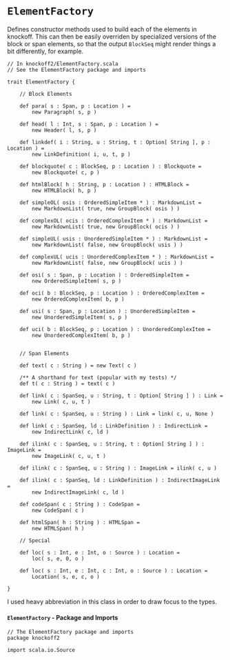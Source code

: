 `ElementFactory`
================

Defines constructor methods used to build each of the elements in knockoff. This
can then be easily overriden by specialized versions of the block or span elements,
so that the output `BlockSeq` might render things a bit differently, for example.

    // In knockoff2/ElementFactory.scala
    // See the ElementFactory package and imports
    
    trait ElementFactory {

        // Block Elements
        
        def para( s : Span, p : Location ) =
            new Paragraph( s, p )
        
        def head( l : Int, s : Span, p : Location ) =
            new Header( l, s, p )
        
        def linkdef( i : String, u : String, t : Option[ String ], p : Location ) =
            new LinkDefinition( i, u, t, p )
        
        def blockquote( c : BlockSeq, p : Location ) : Blockquote =
            new Blockquote( c, p )
        
        def htmlBlock( h : String, p : Location ) : HTMLBlock =
            new HTMLBlock( h, p )
        
        def simpleOL( osis : OrderedSimpleItem * ) : MarkdownList =
            new MarkdownList( true, new GroupBlock( osis ) )
        
        def complexOL( ocis : OrderedComplexItem * ) : MarkdownList =
            new MarkdownList( true, new GroupBlock( ocis ) )
        
        def simpleUL( usis : UnorderedSimpleItem * ) : MarkdownList =
            new MarkdownList( false, new GroupBlock( usis ) )

        def complexUL( ucis : UnorderedComplexItem * ) : MarkdownList =
            new MarkdownList( false, new GroupBlock( ucis ) )
        
        def osi( s : Span, p : Location ) : OrderedSimpleItem =
            new OrderedSimpleItem( s, p )
        
        def oci( b : BlockSeq, p : Location ) : OrderedComplexItem =
            new OrderedComplexItem( b, p )

        def usi( s : Span, p : Location ) : UnorderedSimpleItem =
            new UnorderedSimpleItem( s, p )

        def uci( b : BlockSeq, p : Location ) : UnorderedComplexItem =
            new UnorderedComplexItem( b, p )
        
        
        // Span Elements
        
        def text( c : String ) = new Text( c )
        
        /** A shorthand for text (popular with my tests) */
        def t( c : String ) = text( c )
        
        def link( c : SpanSeq, u : String, t : Option[ String ] ) : Link =
            new Link( c, u, t )
        
        def link( c : SpanSeq, u : String ) : Link = link( c, u, None )
        
        def link( c : SpanSeq, ld : LinkDefinition ) : IndirectLink =
            new IndirectLink( c, ld )
        
        def ilink( c : SpanSeq, u : String, t : Option[ String ] ) : ImageLink =
            new ImageLink( c, u, t )
        
        def ilink( c : SpanSeq, u : String ) : ImageLink = ilink( c, u )
        
        def ilink( c : SpanSeq, ld : LinkDefinition ) : IndirectImageLink =
            new IndirectImageLink( c, ld )
        
        def codeSpan( c : String ) : CodeSpan =
            new CodeSpan( c )
        
        def htmlSpan( h : String ) : HTMLSpan =
            new HTMLSpan( h )
        
        // Special
        
        def loc( s : Int, e : Int, o : Source ) : Location =
            loc( s, e, 0, o )
        
        def loc( s : Int, e : Int, c : Int, o : Source ) : Location =
            Location( s, e, c, o )

    }

I used heavy abbreviation in this class in order to draw focus to the types.

#### `ElementFactory` - Package and Imports

    // The ElementFactory package and imports
    package knockoff2
    
    import scala.io.Source